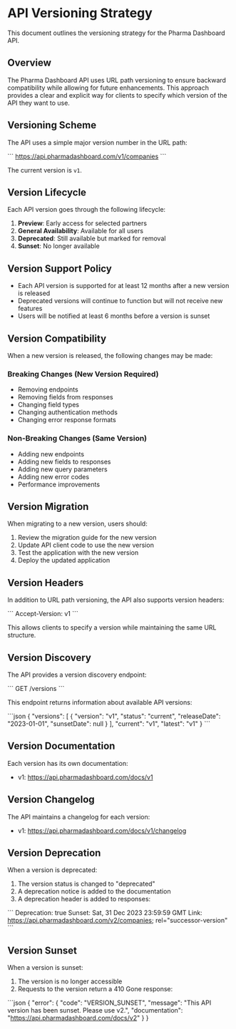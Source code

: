 # API Versioning Strategy

This document outlines the versioning strategy for the Pharma Dashboard API.

## Overview

The Pharma Dashboard API uses URL path versioning to ensure backward compatibility while allowing for future enhancements. This approach provides a clear and explicit way for clients to specify which version of the API they want to use.

## Versioning Scheme

The API uses a simple major version number in the URL path:

\`\`\`
https://api.pharmadashboard.com/v1/companies
\`\`\`

The current version is `v1`.

## Version Lifecycle

Each API version goes through the following lifecycle:

1. **Preview**: Early access for selected partners
2. **General Availability**: Available for all users
3. **Deprecated**: Still available but marked for removal
4. **Sunset**: No longer available

## Version Support Policy

- Each API version is supported for at least 12 months after a new version is released
- Deprecated versions will continue to function but will not receive new features
- Users will be notified at least 6 months before a version is sunset

## Version Compatibility

When a new version is released, the following changes may be made:

### Breaking Changes (New Version Required)

- Removing endpoints
- Removing fields from responses
- Changing field types
- Changing authentication methods
- Changing error response formats

### Non-Breaking Changes (Same Version)

- Adding new endpoints
- Adding new fields to responses
- Adding new query parameters
- Adding new error codes
- Performance improvements

## Version Migration

When migrating to a new version, users should:

1. Review the migration guide for the new version
2. Update API client code to use the new version
3. Test the application with the new version
4. Deploy the updated application

## Version Headers

In addition to URL path versioning, the API also supports version headers:

\`\`\`
Accept-Version: v1
\`\`\`

This allows clients to specify a version while maintaining the same URL structure.

## Version Discovery

The API provides a version discovery endpoint:

\`\`\`
GET /versions
\`\`\`

This endpoint returns information about available API versions:

\`\`\`json
{
  "versions": [
    {
      "version": "v1",
      "status": "current",
      "releaseDate": "2023-01-01",
      "sunsetDate": null
    }
  ],
  "current": "v1",
  "latest": "v1"
}
\`\`\`

## Version Documentation

Each version has its own documentation:

- v1: https://api.pharmadashboard.com/docs/v1

## Version Changelog

The API maintains a changelog for each version:

- v1: https://api.pharmadashboard.com/docs/v1/changelog

## Version Deprecation

When a version is deprecated:

1. The version status is changed to "deprecated"
2. A deprecation notice is added to the documentation
3. A deprecation header is added to responses:

\`\`\`
Deprecation: true
Sunset: Sat, 31 Dec 2023 23:59:59 GMT
Link: <https://api.pharmadashboard.com/v2/companies>; rel="successor-version"
\`\`\`

## Version Sunset

When a version is sunset:

1. The version is no longer accessible
2. Requests to the version return a 410 Gone response:

\`\`\`json
{
  "error": {
    "code": "VERSION_SUNSET",
    "message": "This API version has been sunset. Please use v2.",
    "documentation": "https://api.pharmadashboard.com/docs/v2"
  }
}
